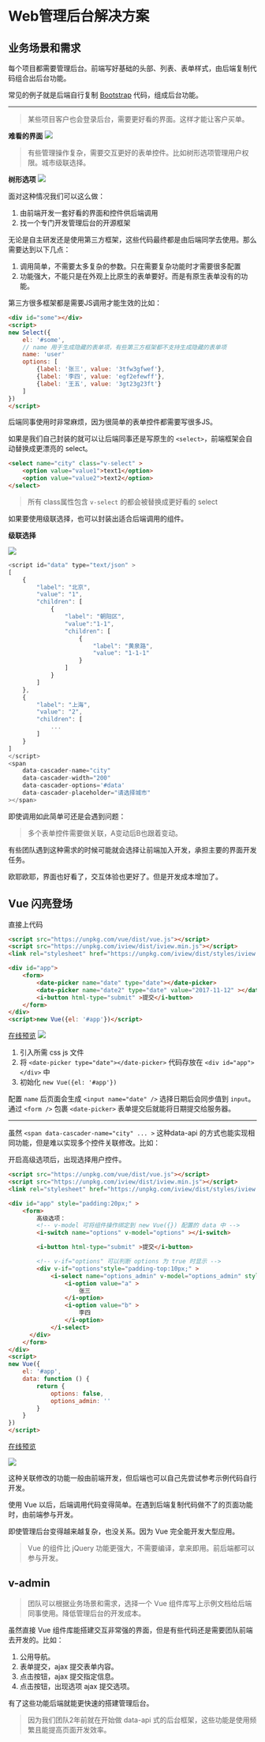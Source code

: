 # Web管理后台解决方案


## 业务场景和需求

每个项目都需要管理后台。前端写好基础的头部、列表、表单样式，由后端复制代码组合出后台功能。


常见的例子就是后端自行复制 [Bootstrap](http://www.bootcss.com/) 代码，组成后台功能。

---


> 某些项目客户也会登录后台，需要更好看的界面。这样才能让客户买单。

**难看的界面**
![](http://pic19.nipic.com/20120217/2724388_110724230108_2.jpg)

> 有些管理操作复杂，需要交互更好的表单控件。比如树形选项管理用户权限。城市级联选择。

**树形选项**
![](https://timgsa.baidu.com/timg?image&quality=80&size=b9999_10000&sec=1511946714735&di=3690be12c6ee15419411d319d51452b6&imgtype=0&src=http%3A%2F%2Fwww.gcpowertools.com.cn%2Fproducts%2Fimg%2Fc1%2Fasp%2FTreeViewControl_Checkbox.png)

面对这种情况我们可以这么做：

1. 由前端开发一套好看的界面和控件供后端调用
2. 找一个专门开发管理后台的开源框架

无论是自主研发还是使用第三方框架，这些代码最终都是由后端同学去使用。那么需要达到以下几点：

1. 调用简单，不需要太多复杂的参数。只在需要复杂功能时才需要很多配置
2. 功能强大，不能只是在外观上比原生的表单要好。而是有原生表单没有的功能。

第三方很多框架都是需要JS调用才能生效的比如：

```html
<div id="some"></div>
<script>
new Select({
    el: '#some',
    // name 用于生成隐藏的表单项，有些第三方框架都不支持生成隐藏的表单项
    name: 'user'
    options: [
        {label: '张三', value: '3tfw3gfwef'},
        {label: '李四', value: 'egf2efewff'},
        {label: '王五', value: '3gt23g23ft'}
    ]
})
</script>
```

后端同事使用时非常麻烦，因为很简单的表单控件都需要写很多JS。

如果是我们自己封装的就可以让后端同事还是写原生的 `<select>`，前端框架会自动替换成更漂亮的 select。

```html
<select name="city" class="v-select" >
    <option value="value1">text1</option>
    <option value="value2">text2</option>
</select>
```

> 所有 class属性包含 `v-select` 的都会被替换成更好看的 select

如果要使用级联选择，也可以封装出适合后端调用的组件。

**级联选择**

![](http://assets.jq22.com/plugin/pc-7730d36a-610a-11e4-b102-00163e001348.png)


```js
<script id="data" type="text/json" >
[
    {
        "label": "北京",
        "value": "1",
        "children": [
            {
                "label": "朝阳区",
                "value":"1-1",
                "children": [
                    {
                        "label": "黄泉路",
                        "value": "1-1-1"
                    }
                ]
            }
        ]
    },
    {
        "label": "上海",
        "value": "2",
        "children": [
            ...
        ]
    }
]
</script>
<span
    data-cascader-name="city"
    data-cascader-width="200"
    data-cascader-options='#data'
    data-cascader-placeholder="请选择城市"
></span>
```


即使调用如此简单可还是会遇到问题：

> 多个表单控件需要做关联，A变动后B也跟着变动。

有些团队遇到这种需求的时候可能就会选择让前端加入开发，承担主要的界面开发任务。

欧耶欧耶，界面也好看了，交互体验也更好了。但是开发成本增加了。

## Vue 闪亮登场

直接上代码

```html
<script src="https://unpkg.com/vue/dist/vue.js"></script>
<script src="https://unpkg.com/iview/dist/iview.min.js"></script>
<link rel="stylesheet" href="https://unpkg.com/iview/dist/styles/iview.css">

<div id="app">
    <form>
        <date-picker name="date" type="date"></date-picker>
        <date-picker name="date2" type="date" value="2017-11-12" ></date-picker>
        <i-button html-type="submit" >提交</i-button>
    </form>
</div>
<script>new Vue({el: '#app'})</script>
```
[在线预览](https://codepen.io/nimojs/pen/WXaagG)
![](https://user-images.githubusercontent.com/3949015/33368402-9657923a-d52c-11e7-94dd-c50099a07553.png)


1. 引入所需 css js 文件  
2. 将 `<date-picker type="date"></date-picker>` 代码存放在 `<div id="app"></div>` 中  
3. 初始化 `new Vue({el: '#app'})`  

配置 `name` 后页面会生成 `<input name="date" />` 选择日期后会同步值到 `input`。通过 `<form />` 包裹 `<date-picker>` 表单提交后就能将日期提交给服务器。

---

虽然 `<span data-cascader-name="city" ... >` 这种data-api 的方式也能实现相同功能，但是难以实现多个控件关联修改。比如：

开启高级选项后，出现选择用户控件。

```html
<script src="https://unpkg.com/vue/dist/vue.js"></script>
<script src="https://unpkg.com/iview/dist/iview.min.js"></script>
<link rel="stylesheet" href="https://unpkg.com/iview/dist/styles/iview.css">

<div id="app" style="padding:20px;" >
    <form>
        高级选项：
        <!-- v-model 可将组件操作绑定到 new Vue({}) 配置的 data 中 -->
        <i-switch name="options" v-model="options" ></i-switch>

        <i-button html-type="submit" >提交</i-button>

        <!-- v-if="options" 可以判断 options 为 true 时显示 -->
        <div v-if="options"style="padding-top:10px;" >
            <i-select name="options_admin" v-model="options_admin" style="width:200px;" >
                <i-option value="a" >
                    张三
                </i-option>
                <i-option value="b" >
                    李四
                </i-option>
            </i-select>
      </div>
    </form>
</div>
<script>
new Vue({
    el: '#app',
    data: function () {
        return {
            options: false,
            options_admin: ''
        }
    }
})
</script>
```
[在线预览](https://codepen.io/nimojs/pen/YEJRdG)

![](https://user-images.githubusercontent.com/3949015/33370036-4c5f1ec8-d531-11e7-8a54-f1574ac6640e.png)


这种关联修改的功能一般由前端开发，但后端也可以自己先尝试参考示例代码自行开发。

使用 Vue 以后，后端调用代码变得简单。在遇到后端复制代码做不了的页面功能时，由前端参与开发。

即使管理后台变得越来越复杂，也没关系。因为 Vue 完全能开发大型应用。

> Vue 的组件比 jQuery 功能更强大，不需要编译，拿来即用。前后端都可以参与开发。

## v-admin

> 团队可以根据业务场景和需求，选择一个 Vue 组件库写上示例文档给后端同事使用。降低管理后台的开发成本。

虽然直接 Vue 组件库能搭建交互非常强的界面，但是有些代码还是需要团队前端去开发的。比如：

1. 公用导航。
2. 表单提交，ajax 提交表单内容。
3. 点击按钮，ajax 提交指定信息。
4. 点击按钮，出现选项 ajax 提交选项。

有了这些功能后端就能更快速的搭建管理后台。

> 因为我们团队2年前就在开始做 data-api 式的后台框架，这些功能是使用频繁且能提高页面开发效率。
